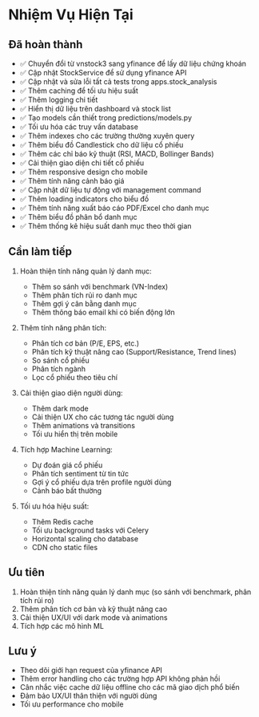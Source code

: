 # Nhiệm Vụ Hiện Tại

## Đã hoàn thành
- ✅ Chuyển đổi từ vnstock3 sang yfinance để lấy dữ liệu chứng khoán
- ✅ Cập nhật StockService để sử dụng yfinance API
- ✅ Cập nhật và sửa lỗi tất cả tests trong apps.stock_analysis
- ✅ Thêm caching để tối ưu hiệu suất
- ✅ Thêm logging chi tiết
- ✅ Hiển thị dữ liệu trên dashboard và stock list
- ✅ Tạo models cần thiết trong predictions/models.py
- ✅ Tối ưu hóa các truy vấn database
- ✅ Thêm indexes cho các trường thường xuyên query
- ✅ Thêm biểu đồ Candlestick cho dữ liệu cổ phiếu
- ✅ Thêm các chỉ báo kỹ thuật (RSI, MACD, Bollinger Bands)
- ✅ Cải thiện giao diện chi tiết cổ phiếu
- ✅ Thêm responsive design cho mobile
- ✅ Thêm tính năng cảnh báo giá
- ✅ Cập nhật dữ liệu tự động với management command
- ✅ Thêm loading indicators cho biểu đồ
- ✅ Thêm tính năng xuất báo cáo PDF/Excel cho danh mục
- ✅ Thêm biểu đồ phân bổ danh mục
- ✅ Thêm thống kê hiệu suất danh mục theo thời gian

## Cần làm tiếp
1. Hoàn thiện tính năng quản lý danh mục:
   - Thêm so sánh với benchmark (VN-Index)
   - Thêm phân tích rủi ro danh mục
   - Thêm gợi ý cân bằng danh mục
   - Thêm thông báo email khi có biến động lớn

2. Thêm tính năng phân tích:
   - Phân tích cơ bản (P/E, EPS, etc.)
   - Phân tích kỹ thuật nâng cao (Support/Resistance, Trend lines)
   - So sánh cổ phiếu
   - Phân tích ngành
   - Lọc cổ phiếu theo tiêu chí

3. Cải thiện giao diện người dùng:
   - Thêm dark mode
   - Cải thiện UX cho các tương tác người dùng
   - Thêm animations và transitions
   - Tối ưu hiển thị trên mobile

4. Tích hợp Machine Learning:
   - Dự đoán giá cổ phiếu
   - Phân tích sentiment từ tin tức
   - Gợi ý cổ phiếu dựa trên profile người dùng
   - Cảnh báo bất thường

5. Tối ưu hóa hiệu suất:
   - Thêm Redis cache
   - Tối ưu background tasks với Celery
   - Horizontal scaling cho database
   - CDN cho static files

## Ưu tiên
1. Hoàn thiện tính năng quản lý danh mục (so sánh với benchmark, phân tích rủi ro)
2. Thêm phân tích cơ bản và kỹ thuật nâng cao
3. Cải thiện UX/UI với dark mode và animations
4. Tích hợp các mô hình ML

## Lưu ý
- Theo dõi giới hạn request của yfinance API
- Thêm error handling cho các trường hợp API không phản hồi
- Cân nhắc việc cache dữ liệu offline cho các mã giao dịch phổ biến
- Đảm bảo UX/UI thân thiện với người dùng
- Tối ưu performance cho mobile
